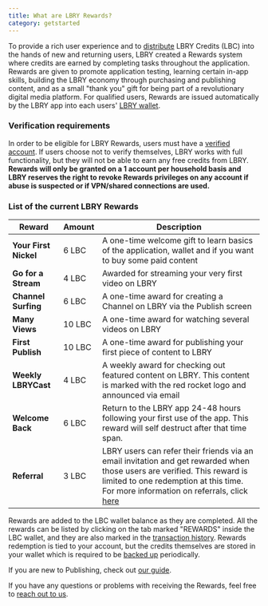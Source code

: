 ```yaml
---
title: What are LBRY Rewards?
category: getstarted
---
```


To provide a rich user experience and to [distribute](https://lbry.io/faq/credit-policy) LBRY Credits (LBC) into the hands of new and returning users, LBRY created a Rewards system where credits are earned by completing tasks throughout the application. Rewards are given to promote application testing, learning certain in-app skills, building the LBRY economy through purchasing and publishing content, and as a small "thank you" gift for being part of a revolutionary digital media platform. For qualified users, Rewards are issued automatically by the LBRY app into each users' [LBRY wallet](https://lbry.io/faq/how-to-backup-wallet).

### Verification requirements

In order to be eligible for LBRY Rewards, users must have a [verified account](https://lbry.io/faq/identity-requirements). If users choose not to verify themselves, LBRY works with full functionality, but they will not be able to earn any free credits from LBRY.  **Rewards will only be granted on a 1 account per household basis and LBRY reserves the right to revoke Rewards privileges on any account if abuse is suspected or if VPN/shared connections are used.** 

### List of the current LBRY Rewards
| Reward | Amount | Description |
--- | --- | --- 
| **Your First Nickel** | 6 LBC | A one-time welcome gift to learn basics of the application, wallet and if you want to buy some paid content
| **Go for a Stream** | 4 LBC | Awarded for streaming your very first video on LBRY
| **Channel Surfing** | 6 LBC | A one-time award for creating a Channel on LBRY via the Publish screen
| **Many Views** | 10 LBC | A one-time award for watching several videos on LBRY
| **First Publish** | 10 LBC | A one-time award for publishing your first piece of content to LBRY
| **Weekly LBRYCast** | 4 LBC | A weekly award for checking out featured content on LBRY. This content is marked with the red rocket logo and announced via email
| **Welcome Back** | 6 LBC | Return to the LBRY app 24-48 hours following your first use of the app. This reward will self destruct after that time span.
| **Referral** | 3 LBC | LBRY users can refer their friends via an email invitation and get rewarded when those users are verified. This reward is limited to one redemption at this time. For more information on referrals, click [here](https://lbry.io/faq/referrals)

Rewards are added to the LBC wallet balance as they are completed. All the rewards can be listed by clicking on the tab marked "REWARDS" inside the LBC wallet, and they are also marked in the [transaction history](https://lbry.io/faq/transaction-types).  Rewards redemption is tied to your account, but the credits themselves are stored in your wallet which is required to be [backed up](https://lbry.io/faq/how-to-backup-wallet) periodically.

If you are new to Publishing, check out [our guide](https://lbry.io/faq/how-to-publish).

If you have any questions or problems with receiving the Rewards, feel free to [reach out to us](https://lbry.io/faq/support).
